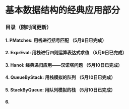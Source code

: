 # 基本数据结构的经典应用部分

### 目录（随时间更新）
#### 1. PMatches: 用栈进行括号匹配 （5月9日已完成）
#### 2. ExprEval: 用栈进行四则运算表达式求值 （5月9日已完成）
#### 3. Hanoi: 经典递归应用——汉诺塔问题 （5月10日已完成）
#### 4. QueueByStack: 用栈模拟的队列 （5月10日已完成）
#### 5. StackByQueue: 用队列模拟的栈 （5月10日已完成）
#### 6. 

